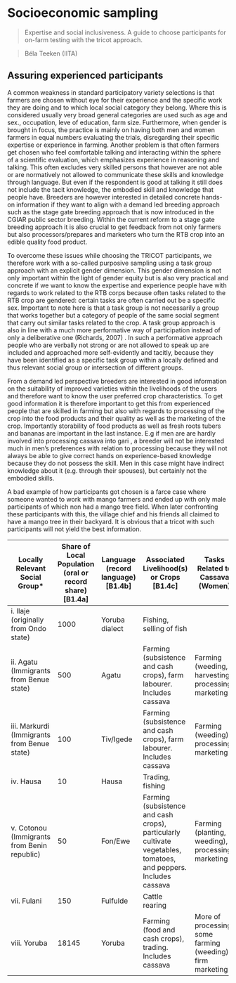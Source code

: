 # Socioeconomic sampling

> Expertise and social inclusiveness. A guide to choose participants for on-farm testing with the tricot approach.  

> Béla Teeken (IITA)

## Assuring experienced participants
A common weakness in standard participatory variety selections is that farmers are chosen without eye for their experience and the specific work they are doing and to which local social category they belong. Where this is considered usually very broad general categories are used such as age and sex., occupation, leve of education, farm size. Furthermore, when gender is brought in focus, the practice is mainly on having both men and women farmers in equal numbers evaluating the trials, disregarding their specific expertise or experience in farming. Another problem is that often farmers get chosen who feel comfortable talking and interacting within the sphere of a scientific evaluation, which emphasizes experience in reasoning and talking. This often excludes very skilled persons that however are not able or are normatively not allowed to communicate these skills and knowledge through language. But even if the respondent is good at talking it still does not include the tacit knowledge, the embodied skill and knowledge that people have. Breeders are however interested in detailed concrete hands-on information if they want to align with a demand led breeding approach such as the stage gate breeding approach that is now introduced in the CGIAR public sector breeding. Within the current reform to a stage gate breeding approach it is also crucial to get feedback from not only farmers but also processors/prepares and marketers who turn the RTB crop into an edible quality food product.

To overcome these issues while choosing the TRICOT participants, we therefore work with a so-called purposive sampling using a task group approach with an explicit gender dimension. This gender dimension is not only important within the light of gender equity but is also very practical and concrete if we want to know the expertise and experience people have with regards to work related to the RTB corps because often tasks related to the RTB crop are gendered: certain tasks are often carried out be a specific sex. Important to note here is that a task group is not necessarily a group that works together but a category of people of the same social segment that carry out similar tasks related to the crop.
A task group approach is also in line with a much more performative way of participation instead of only a deliberative one (Richards, 2007) . In such a performative approach people who are verbally not strong or are not allowed to speak up are included and approached more self-evidently and tacitly, because they have been identified as a specific task group within a locally defined and thus relevant social group or intersection of different groups.

From a demand led perspective breeders are interested in good information on the suitability of improved varieties within the livelihoods of the users and therefore want to know the user preferred crop characteristics. To get good information it is therefore important to get this from experienced people that are skilled in farming but also with regards to processing of the crop into the food products and their quality as well as the marketing of the crop. Importantly storability of food products as well as fresh roots tubers and bananas are important in the last instance.  E.g if men are are hardly involved into processing cassava into gari , a breeder will not be interested much in men’s preferences with relation to processing because they will not always be able to give correct hands on experience-based knowledge because they do not possess the skill. Men in this case might have indirect knowledge about it (e.g. through their spouses), but certainly not the embodied skills.

A bad example of how participants got chosen is a farce case where someone wanted to work with mango farmers and ended up with only male participants of which non had a mango tree field. When later confronting these participants with this, the village chief and his friends all claimed to have a mango tree in their backyard. It is obvious that a tricot with such participants will not yield the best information.


| Locally Relevant Social Group*                     | Share of Local Population (oral or record share) [B1.4a] | Language (record language) [B1.4b] | Associated Livelihood(s) or Crops [B1.4c]                                           | Tasks Related to Cassava (Women)                      | Tasks Related to Cassava (Men)                          | Better Off Group(s)? (Yes=1, No=2) [B1.4d] | Politically Active & Influential Group(s)? (Yes=1, No=2) [B1.4e] |
|----------------------------------------------------|----------------------------------------------------------|-------------------------------------|------------------------------------------------------------------------------------|------------------------------------------------------|--------------------------------------------------------|------------------------------------------|---------------------------------------------------------------|
| i. Ilaje (originally from Ondo state)             | 1000                                                     | Yoruba dialect                      | Fishing, selling of fish                                                          |                                                      |                                                        | 2                                        | 2                                                             |
| ii. Agatu (Immigrants from Benue state)           | 500                                                      | Agatu                                | Farming (subsistence and cash crops), farm labourer. Includes cassava             | Farming (weeding, harvesting), processing, marketing | Farming (weeding, planting, harvesting), marketing of fresh roots | 2                                        | 2                                                             |
| iii. Markurdi (Immigrants from Benue state)       | 100                                                      | Tiv/Igede                            | Farming (subsistence and cash crops), farm labourer. Includes cassava             | Farming (weeding), processing, marketing            | Farming, marketing of fresh roots                        | 2                                        | 2                                                             |
| iv. Hausa                                         | 10                                                       | Hausa                                | Trading, fishing                                                                 |                                                      |                                                        | 2                                        | 2                                                             |
| v. Cotonou (Immigrants from Benin republic)       | 50                                                       | Fon/Ewe                              | Farming (subsistence and cash crops), particularly cultivate vegetables, tomatoes, and peppers. Includes cassava | Farming (planting, weeding), processing, marketing   | Farming and occasional processing                      | 2                                        | 2                                                             |
| vii. Fulani                                       | 150                                                      | Fulfulde                             | Cattle rearing                                                                    |                                                      |                                                        | 2                                        | 2                                                             |
| viii. Yoruba                                      | 18145                                                    | Yoruba                               | Farming (food and cash crops), trading. Includes cassava                          | More of processing, some farming (weeding), firm marketing | Farming, marketing of fresh roots                        | 1                                        | 1                                                             |

